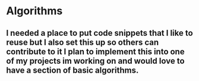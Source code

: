 # Algorithms
## I needed a place to put code snippets that I like to reuse but I also set this up so others can contribute to it I plan to implement this into one of my projects im working on and would love to have a section of basic algorithms.
